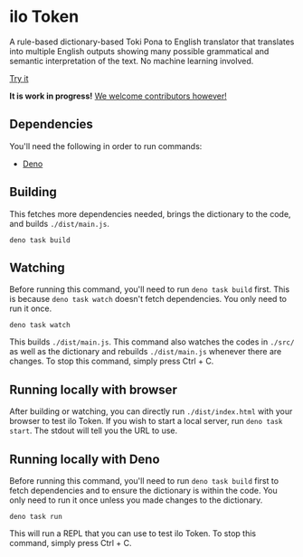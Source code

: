 # ilo Token

A rule-based dictionary-based Toki Pona to English translator that translates into multiple English outputs showing many possible grammatical and semantic interpretation of the text. No machine learning involved.

[Try it](https://ilo-token.github.io/)

**It is work in progress!** [We welcome contributors however!](./CONTRIBUTING.md)

## Dependencies

You'll need the following in order to run commands:

- [Deno](https://deno.com/)

## Building

This fetches more dependencies needed, brings the dictionary to the code, and builds `./dist/main.js`.

```
deno task build
```

## Watching

Before running this command, you'll need to run `deno task build` first. This is because `deno task watch` doesn't fetch dependencies. You only need to run it once.

```
deno task watch
```

This builds `./dist/main.js`. This command also watches the codes in `./src/` as well as the dictionary and rebuilds `./dist/main.js` whenever there are changes. To stop this command, simply press Ctrl + C.

## Running locally with browser

After building or watching, you can directly run `./dist/index.html` with your browser to test ilo Token. If you wish to start a local server, run `deno task start`. The stdout will tell you the URL to use.

## Running locally with Deno

Before running this command, you'll need to run `deno task build` first to fetch dependencies and to ensure the dictionary is within the code. You only need to run it once unless you made changes to the dictionary.

```
deno task run
```

This will run a REPL that you can use to test ilo Token. To stop this command, simply press Ctrl + C.
